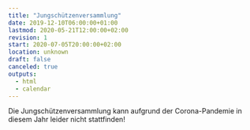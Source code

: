 ```yaml
---
title: "Jungschützenversammlung"
date: 2019-12-10T06:00:00+01:00
lastmod: 2020-05-21T12:00:00+02:00
revision: 1
start: 2020-07-05T20:00:00+02:00
location: unknown
draft: false
canceled: true
outputs:
  - html
  - calendar
---
```

Die Jungschützenversammlung kann aufgrund der
Corona-Pandemie in diesem Jahr leider nicht stattfinden!
